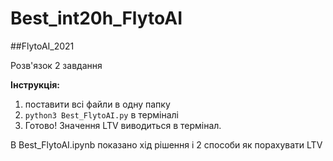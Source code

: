 # Best_int20h_FlytoAI
##FlytoAI_2021

Розв'язок 2 завдання

**Інструкція:**

1. поставити всі файли в одну папку
2. `python3 Best_FlytoAI.py` в терміналі
3. Готово! Значення LTV виводиться в термінал.


В Best_FlytoAI.ipynb показано хід рішення і 2 способи як порахувати LTV 
